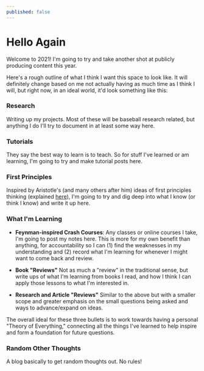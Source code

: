 ```yaml
---
published: false
---
```

# Hello Again

Welcome to 2021! I'm going to try and take another shot at publicly producing content this year.

Here's a rough outline of what I think I want this space to look like. It will definitely change based on me not actually having as much time as I think I will, but right now, in an ideal world, it'd look something like this:

### Research
Writing up my projects. Most of these will be baseball research related, but anything I do I'll try to document in at least some way here.

### Tutorials
They say the best way to learn is to teach. So for stuff I've learned or am learning, I'm going to try and make tutorial posts here.

### First Principles
Inspired by Aristotle's (and many others after him) ideas of first principles thinking (explained [here](https://fs.blog/2018/04/first-principles/)), I'm going to try and dig deep into what I know (or think I know) and write it up here.

### What I'm Learning
* **Feynman-inspired Crash Courses**: Any classes or online courses I take, I'm going to post my notes here. This is more for my own benefit than anything, for accountability so I can (1) find the weaknesses in my understanding and (2) record what I'm learning for whenever I might want to come back and review.

* **Book "Reviews"**
Not as much a "review" in the traditional sense, but write ups of what I'm learning from books I read, and how I think I can apply those lessons to what I'm interested in.

* **Research and Article "Reviews"**
Similar to the above but with a smaller scope and greater emphasis on the small questions being asked and ways to advance/expand on ideas.

The overall ideal for these three bullets is to work towards having a personal "Theory of Everything," connecting all the things I've learned to help inspire and form a foundation for future questions.

### Random Other Thoughts
A blog basically to get random thoughts out. No rules!
